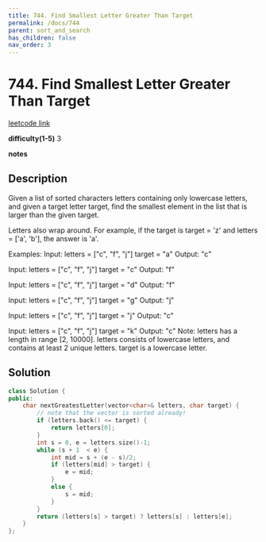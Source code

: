 ```yaml
---
title: 744. Find Smallest Letter Greater Than Target
permalink: /docs/744
parent: sort_and_search
has_children: false
nav_order: 3
---
```

# 744. Find Smallest Letter Greater Than Target
[leetcode link](https://leetcode.com/problems/find-smallest-letter-greater-than-target/)

**difficulty(1-5)** 
3

**notes**   


## Description
Given a list of sorted characters letters containing only lowercase letters, and given a target letter target, find the smallest element in the list that is larger than the given target.

Letters also wrap around. For example, if the target is target = 'z' and letters = ['a', 'b'], the answer is 'a'.

Examples:
Input:
letters = ["c", "f", "j"]
target = "a"
Output: "c"

Input:
letters = ["c", "f", "j"]
target = "c"
Output: "f"

Input:
letters = ["c", "f", "j"]
target = "d"
Output: "f"

Input:
letters = ["c", "f", "j"]
target = "g"
Output: "j"

Input:
letters = ["c", "f", "j"]
target = "j"
Output: "c"

Input:
letters = ["c", "f", "j"]
target = "k"
Output: "c"
Note:
letters has a length in range [2, 10000].
letters consists of lowercase letters, and contains at least 2 unique letters.
target is a lowercase letter.

## Solution

```c++
class Solution {
public:
    char nextGreatestLetter(vector<char>& letters, char target) {
        // note that the vector is sorted already!
        if (letters.back() <= target) {
            return letters[0];
        }
        int s = 0, e = letters.size()-1;
        while (s + 1  < e) {
            int mid = s + (e - s)/2;
            if (letters[mid] > target) {
                e = mid;
            }
            else {
                s = mid;
            }
        }
        return (letters[s] > target) ? letters[s] : letters[e];
    }
};
```


<!-- 
Default label
{: .label }

Blue label
{: .label .label-blue }

Stable
{: .label .label-green }

New release
{: .label .label-purple }

Coming soon
{: .label .label-yellow }

Deprecated
{: .label .label-red } -->
